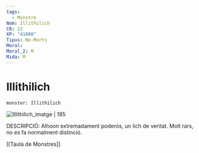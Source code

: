 ```yaml
---
tags:
  - Monstre
Nom: Illithilich
CR: 22
XP: "41000"
Tipus: No-Morts
Moral: 
Moral_2: M
Mida: M
---
```

# Illithilich

```statblock
monster: Illithilich
```

![Illithilich_imatge | 185](https://static.wikia.nocookie.net/forgottenrealms/images/d/d7/Alhoon-5e.png/revision/latest?cb=20171010154524)

DESCRIPCIÓ: 
Alhoon extremadament poderós, un lich de veritat. Molt rars, no es fa normalment distinció.

[[Taula de Monstres]]
